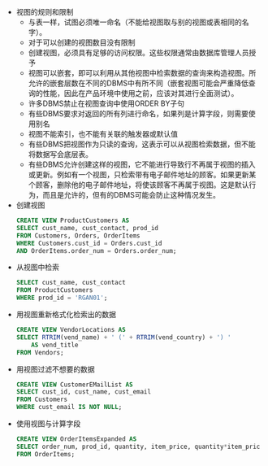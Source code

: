 - 视图的规则和限制
    - 与表一样，试图必须唯一命名（不能给视图取与别的视图或表相同的名字）。
    - 对于可以创建的视图数目没有限制
    - 创建视图，必须具有足够的访问权限。这些权限通常由数据库管理人员授予
    - 视图可以嵌套，即可以利用从其他视图中检索数据的查询来构造视图。所允许的嵌套层数在不同的DBMS中有所不同（嵌套视图可能会严重降低查询的性能，因此在产品环境中使用之前，应该对其进行全面测试）。
    - 许多DBMS禁止在视图查询中使用ORDER BY子句
    - 有些DBMS要求对返回的所有列进行命名，如果列是计算字段，则需要使用别名
    - 视图不能索引，也不能有关联的触发器或默认值
    - 有些DBMS把视图作为只读的查询，这表示可以从视图检索数据，但不能将数据写会底层表。
    - 有些DBMS允许创建这样的视图，它不能进行导致行不再属于视图的插入或更新。例如有一个视图，只检索带有电子邮件地址的顾客。如果更新某个顾客，删除他的电子邮件地址，将使该顾客不再属于视图。这是默认行为，而且是允许的，但有的DBMS可能会防止这种情况发生。
- 创建视图
    ```sql
    CREATE VIEW ProductCustomers AS
    SELECT cust_name, cust_contact, prod_id
    FROM Customers, Orders, OrderItems
    WHERE Customers.cust_id = Orders.cust_id
    AND OrderItems.order_num = Orders.order_num;
    ```
- 从视图中检索
    ```sql
    SELECT cust_name, cust_contact
    FROM ProductCustomers
    WHERE prod_id = 'RGAN01';
    ```
- 用视图重新格式化检索出的数据
    ```sql
    CREATE VIEW VendorLocations AS
    SELECT RTRIM(vend_name) + ' (' + RTRIM(vend_country) + ') '
        AS vend_title
    FROM Vendors;
    ```
- 用视图过滤不想要的数据
    ```sql
    CREATE VIEW CustomerEMailList AS
    SELECT cust_id, cust_name, cust_email
    FROM Customers
    WHERE cust_email IS NOT NULL;
    ```
- 使用视图与计算字段
    ```sql
    CREATE VIEW OrderItemsExpanded AS
    SELECT order_num, prod_id, quantity, item_price, quantity*item_price AS expanded_price
    FROM OrderItems;
    ```